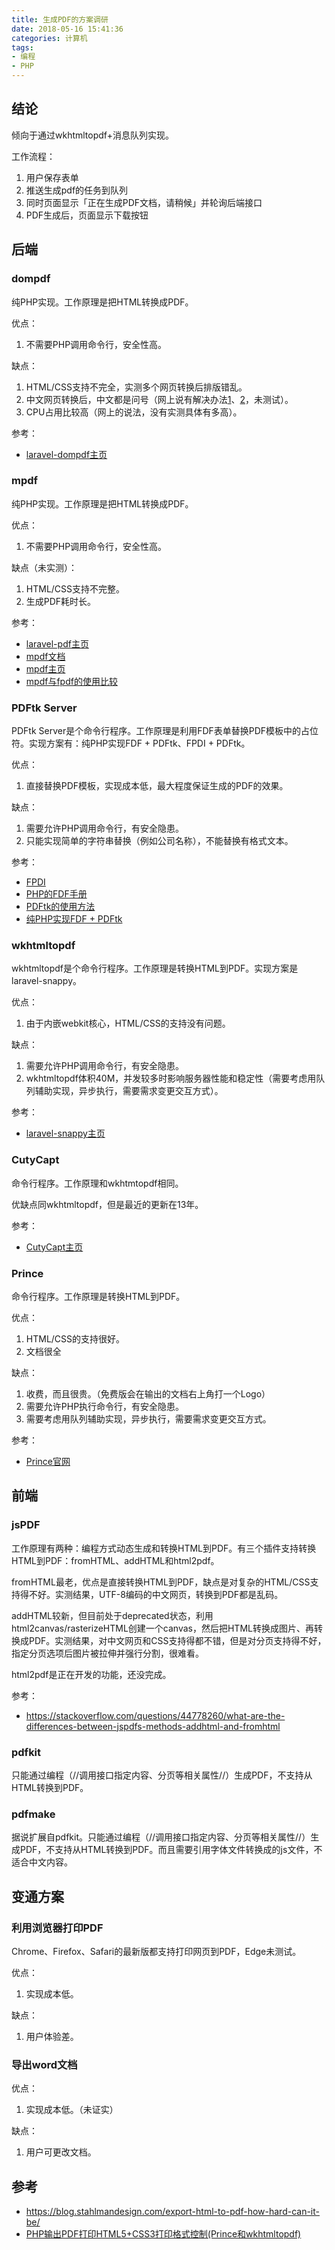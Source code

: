 ```yaml
---
title: 生成PDF的方案调研
date: 2018-05-16 15:41:36
categories: 计算机
tags:
- 编程
- PHP
---
```

## 结论
倾向于通过wkhtmltopdf+消息队列实现。

工作流程：
 1.  用户保存表单
 2.  推送生成pdf的任务到队列
 3.  同时页面显示「正在生成PDF文档，请稍候」并轮询后端接口
 4.  PDF生成后，页面显示下载按钮

## 后端

### dompdf
纯PHP实现。工作原理是把HTML转换成PDF。

优点：
 1.  不需要PHP调用命令行，安全性高。

缺点：
 1.  HTML/CSS支持不完全，实测多个网页转换后排版错乱。
 2.  中文网页转换后，中文都是问号（网上说有解决办法[1](http://www.cnblogs.com/xxoome/p/6083542.html)、[2](http://blog.51cto.com/lampzxr/1916038)，未测试）。
 3.  CPU占用比较高（网上的说法，没有实测具体有多高）。

参考：

*  [laravel-dompdf主页](https///github.com/barryvdh/laravel-dompdf)

### mpdf

纯PHP实现。工作原理是把HTML转换成PDF。

优点：
 1.  不需要PHP调用命令行，安全性高。

缺点（未实测）：
 1.  HTML/CSS支持不完整。
 2.  生成PDF耗时长。

参考：

*  [laravel-pdf主页](https///github.com/niklasravnsborg/laravel-pdf)
*  [mpdf文档](https///mpdf.github.io)
*  [mpdf主页](https///github.com/mpdf/mpdf)
*  [mpdf与fpdf的使用比较](http://www.cnblogs.com/attitudeY/p/7297948.html)

### PDFtk Server

PDFtk Server是个命令行程序。工作原理是利用FDF表单替换PDF模板中的占位符。实现方案有：纯PHP实现FDF + PDFtk、FPDI + PDFtk。

优点：
 1.  直接替换PDF模板，实现成本低，最大程度保证生成的PDF的效果。

缺点：
 1.  需要允许PHP调用命令行，有安全隐患。
 2.  只能实现简单的字符串替换（例如公司名称），不能替换有格式文本。

参考：

*  [FPDI](https///www.setasign.com/products/fpdi/manual/#p-58)
*  [PHP的FDF手册](http://php.net/manual/zh/intro.fdf.php)
*  [PDFtk的使用方法](https///stackoverflow.com/questions/1389964/merge-fdf-data-into-a-pdf-file-using-php)
*  [纯PHP实现FDF + PDFtk](https///www.sitepoint.com/filling-pdf-forms-pdftk-php/)

### wkhtmltopdf

wkhtmltopdf是个命令行程序。工作原理是转换HTML到PDF。实现方案是laravel-snappy。

优点：
 1.  由于内嵌webkit核心，HTML/CSS的支持没有问题。

缺点：
 1.  需要允许PHP调用命令行，有安全隐患。
 2.  wkhtmltopdf体积40M，并发较多时影响服务器性能和稳定性（需要考虑用队列辅助实现，异步执行，需要需求变更交互方式）。

参考：

*  [laravel-snappy主页](https///github.com/barryvdh/laravel-snappy)

### CutyCapt

命令行程序。工作原理和wkhtmtopdf相同。

优缺点同wkhtmltopdf，但是最近的更新在13年。

参考：

*  [CutyCapt主页](http://cutycapt.sourceforge.net)

### Prince

命令行程序。工作原理是转换HTML到PDF。

优点：
 1.  HTML/CSS的支持很好。
 2.  文档很全

缺点：
 1.  收费，而且很贵。（免费版会在输出的文档右上角打一个Logo）
 2.  需要允许PHP执行命令行，有安全隐患。
 3.  需要考虑用队列辅助实现，异步执行，需要需求变更交互方式。

参考：

*  [Prince官网](https///www.princexml.com)

## 前端

### jsPDF
工作原理有两种：编程方式动态生成和转换HTML到PDF。有三个插件支持转换HTML到PDF：fromHTML、addHTML和html2pdf。

fromHTML最老，优点是直接转换HTML到PDF，缺点是对复杂的HTML/CSS支持得不好。实测结果，UTF-8编码的中文网页，转换到PDF都是乱码。

addHTML较新，但目前处于deprecated状态，利用html2canvas/rasterizeHTML创建一个canvas，然后把HTML转换成图片、再转换成PDF。实测结果，对中文网页和CSS支持得都不错，但是对分页支持得不好，指定分页选项后图片被拉伸并强行分割，很难看。

html2pdf是正在开发的功能，还没完成。

参考：

*  https://stackoverflow.com/questions/44778260/what-are-the-differences-between-jspdfs-methods-addhtml-and-fromhtml

### pdfkit

只能通过编程（//调用接口指定内容、分页等相关属性//）生成PDF，不支持从HTML转换到PDF。

### pdfmake

据说扩展自pdfkit。只能通过编程（//调用接口指定内容、分页等相关属性//）生成PDF，不支持从HTML转换到PDF。而且需要引用字体文件转换成的js文件，不适合中文内容。

## 变通方案

### 利用浏览器打印PDF
Chrome、Firefox、Safari的最新版都支持打印网页到PDF，Edge未测试。

优点：
 1.  实现成本低。

缺点：
 1.  用户体验差。

### 导出word文档

优点：
 1.  实现成本低。（未证实）

缺点：
 1.  用户可更改文档。

## 参考

*  https://blog.stahlmandesign.com/export-html-to-pdf-how-hard-can-it-be/
*  [PHP输出PDF打印HTML5+CSS3打印格式控制(Prince和wkhtmltopdf)](https///my.oschina.net/janpoem/blog/705912)

